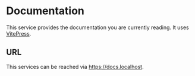 # Documentation

This service provides the documentation you are currently reading.
It uses
<a href="https://vitepress.vuejs.org/" target="_blank" rel="noopener noreferrer">VitePress</a>.

## URL

This services can be reached via https://docs.localhost.
